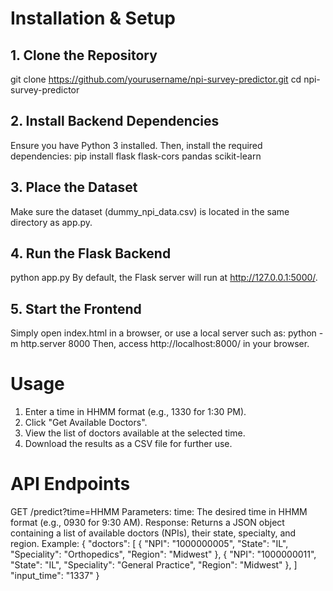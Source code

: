 # Installation & Setup
## 1. Clone the Repository
git clone https://github.com/yourusername/npi-survey-predictor.git
cd npi-survey-predictor

## 2. Install Backend Dependencies
Ensure you have Python 3 installed. Then, install the required dependencies:
pip install flask flask-cors pandas scikit-learn

## 3. Place the Dataset
Make sure the dataset (dummy_npi_data.csv) is located in the same directory as app.py.

## 4. Run the Flask Backend
python app.py
By default, the Flask server will run at http://127.0.0.1:5000/.

## 5. Start the Frontend
Simply open index.html in a browser, or use a local server such as:
python -m http.server 8000
Then, access http://localhost:8000/ in your browser.

# Usage
1. Enter a time in HHMM format (e.g., 1330 for 1:30 PM).
2. Click "Get Available Doctors".
3. View the list of doctors available at the selected time.
4. Download the results as a CSV file for further use.

# API Endpoints
GET /predict?time=HHMM
Parameters:
time: The desired time in HHMM format (e.g., 0930 for 9:30 AM).
Response:
Returns a JSON object containing a list of available doctors (NPIs), their state, specialty, and region.
Example:
{
  "doctors": [
    {
      "NPI": "1000000005",
      "State": "IL",
      "Speciality": "Orthopedics",
      "Region": "Midwest"
    },
    {
      "NPI": "1000000011",
      "State": "IL",
      "Speciality": "General Practice",
      "Region": "Midwest"
    },
  ]
  "input_time": "1337"
}
